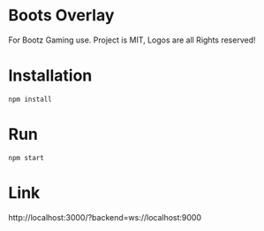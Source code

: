 # Boots Overlay

For Bootz Gaming use. Project is MIT, Logos are all Rights reserved!

# Installation

`npm install` 

# Run

`npm start`

# Link 

http://localhost:3000/?backend=ws://localhost:9000